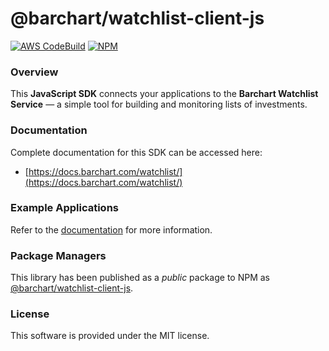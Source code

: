 # @barchart/watchlist-client-js

[![AWS CodeBuild](https://codebuild.us-east-1.amazonaws.com/badges?uuid=eyJlbmNyeXB0ZWREYXRhIjoiUHlZU3ZxOHdDWHprRzNEMXhoUGhTUHlOc1hGM3pEMnFhVG1UekdCWEN1K1hvWEFnTTcxWnhGYjZuUFpuUnl4QVhvVWFVMUQ4Rkx3TGFpaFhFQzBLUm1JPSIsIml2UGFyYW1ldGVyU3BlYyI6ImN3Y1RhZnV1ais3VXZ2WlgiLCJtYXRlcmlhbFNldFNlcmlhbCI6MX0%3D&branch=master)](https://github.com/barchart/watchlist-client-js)
[![NPM](https://img.shields.io/npm/v/@barchart/watchlist-client-js)](https://www.npmjs.com/package/@barchart/watchlist-client-js)

### Overview

This **JavaScript SDK** connects your applications to the **Barchart Watchlist Service** — a simple tool for building and monitoring lists of investments.

### Documentation

Complete documentation for this SDK can be accessed here:

* [https://docs.barchart.com/watchlist/](https://docs.barchart.com/watchlist/)

### Example Applications

Refer to the [documentation](https://docs.barchart.com/watchlist/#/content/quick_start?id=sample-applications) for more information.

### Package Managers

This library has been published as a _public_ package to NPM as [@barchart/watchlist-client-js](https://www.npmjs.com/package/@barchart/watchlist-client-js).

### License

This software is provided under the MIT license.

